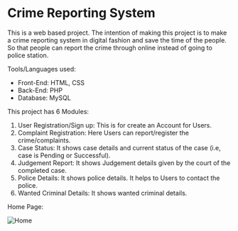 # Crime Reporting System
This is a web based project. The intention of making this project is to make a crime reporting system in digital fashion and save the time of the people. 
So that people can report the crime through online instead of going to police station.

Tools/Languages used:
* Front-End: HTML, CSS
* Back-End: PHP
* Database: MySQL

This project has 6 Modules:
1. User Registration/Sign up: This is for create an Account for Users. 
2. Complaint Registration: Here Users can report/register the crime/complaints.
3. Case Status: It shows case details and current status of the case (i.e, case is Pending or Successful).
4. Judgement Report: It shows Judgement details given by the court of the completed case.
5. Police Details: It shows police details. It helps to Users to contact the police.
6. Wanted Criminal Details: It shows wanted criminal details.

Home Page:

![Home](https://user-images.githubusercontent.com/88262226/127856508-bb994a39-b61f-4ca5-9477-76133ababc0d.gif)
